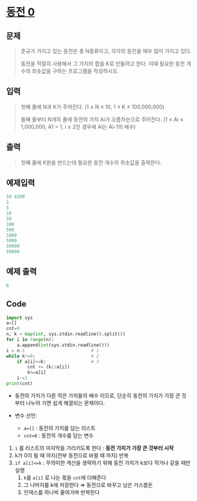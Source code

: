 # [동전 0](https://www.acmicpc.net/problem/11047)

## 문제

> 준규가 가지고 있는 동전은 총 N종류이고, 각각의 동전을 매우 많이 가지고 있다.
> 
> 
> 동전을 적절히 사용해서 그 가치의 합을 K로 만들려고 한다. 이때 필요한 동전 개수의 최솟값을 구하는 프로그램을 작성하시오.
> 

## 입력

> 첫째 줄에 N과 K가 주어진다. (1 ≤ N ≤ 10, 1 ≤ K ≤ 100,000,000)
> 
> 
> 둘째 줄부터 N개의 줄에 동전의 가치 Ai가 오름차순으로 주어진다. (1 ≤ Ai ≤ 1,000,000, A1 = 1, i ≥ 2인 경우에 Ai는 Ai-1의 배수)
> 

## 출력

> 첫째 줄에 K원을 만드는데 필요한 동전 개수의 최솟값을 출력한다.
> 

## 예제입력

```python
10 4200
1
5
10
50
100
500
1000
5000
10000
50000
```

## 예제 출력

```python
6
```

## Code

```python
import sys
a=[]
cnt=0
n, k = map(int, sys.stdin.readline().split())
for i in range(n):
    a.append(int(sys.stdin.readline()))
i = n-1                         # 1
while k!=0:                     # 2
    if a[i]<=k:                 # 3
        cnt += (k//a[i])
        k%=a[i]
    i-=1
print(cnt)
```

- 동전의 가치가 다른 작은 가치들의 배수 이므로, 단순히 동전의 가치가 가장 큰 것 부터 나누어 가면 쉽게 해결되는 문제이다.

- 변수 선언:
    - `a=[]` : 동전의 가치를 담는 리스트
    - `cnt=0` : 동전의 개수를 담는 변수

 

1. `i` 를 리스트의 마지막을 가리키도록 한다 : **동전 가치가 가장 큰 것부터 시작**
2. k가 0이 될 때 까지(전부 동전으로 바뀔 때 까지) 반복
3. `if a[i]<=k` : 무의미한 계산을 생략하기 위해 동전 가치가 k보다 작거나 같을 때만 실행
    1. `k`를 `a[i]` 로 나눈 몫을 `cnt`에 더해준다
    2. 그 나머지를 k에 저장한다 ⇒ 동전으로 바꾸고 남은 거스름돈
    3. 인덱스를 하나씩 줄여가며 반복한다